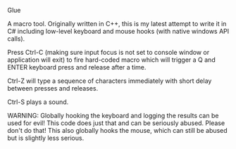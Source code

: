 Glue

A macro tool.  Originally written in C++, this is my latest attempt to write it in C# including low-level keyboard and mouse hooks (with native windows API calls).

Press Ctrl-C (making sure input focus is not set to console window or application will exit) to fire hard-coded macro which will trigger a Q and ENTER keyboard press and release after a time.  

Ctrl-Z will type a sequence of characters immediately with short delay between presses and releases. 

Ctrl-S plays a sound.

WARNING: Globally hooking the keyboard and logging the results can be used for evil! This code does just that and can be seriously abused.  Please don't do that! This also globally hooks the mouse, which can still be abused but is slightly less serious.
